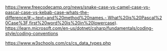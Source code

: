 https://www.freecodecamp.org/news/snake-case-vs-camel-case-vs-pascal-case-vs-kebab-case-whats-the-difference/#:~:text=and%20method%20names.-,What%20is%20Pascal%20Case%3F,first%20word%20is%20in%20lowercase).
https://learn.microsoft.com/en-us/dotnet/csharp/fundamentals/coding-style/coding-conventions


https://www.w3schools.com/cs/cs_data_types.php